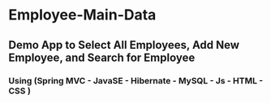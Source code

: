 # Employee-Main-Data
## Demo App to Select All Employees, Add New Employee, and Search for Employee
### Using (Spring MVC - JavaSE - Hibernate - MySQL - Js - HTML - CSS )
